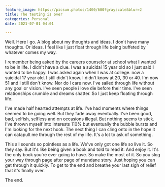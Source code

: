 ```yaml
---
feature_image: https://picsum.photos/1400/600?grayscale&blur=2
title: The testing is over
categories: Personal
date: 2021-07-01 04:01

---
```

Well. Here I go. A blog about my thoughts and ideas. I don't have many thoughts. Or ideas. I feel like I just float through life being buffeted by whatever comes my way.

I remember being asked by the careers counselor at school what I wanted to be in life. I didn't have a clue. I was a suicidal 15 year old so I just said I wanted to be happy. I was asked again when I was at college.  <!-- more --> now a suicidal 17 year old. I still didn't know. I didn't know at 20, 30 or 40. I'm now 51 and I still don't know. Nor do I care now. I've sailed through life without any goal or vision. I've seen people i love die before their time. I've seen relationships crumble and dreams shatter. So I just keep floating through life.

I've made half hearted attempts at life. I've had moments where things seemed to be going well. But they fade away eventually. I've been good, bad, selfish, selfless and on occasions illegal. But nothing seems to stick. I've thrown myself into interests 110% but eventually the bubble bursts and I'm looking for the next hook. The next thing I can cling onto in the hope it can catapult me through the rest of my life. It's a lot to ask of something.

This all sounds so pointless as a life. We've only got one life so live it. So they say. But it's like being given a book and told to read it. And enjoy it. It's the only book you're ever going to have. So make the most of it. So you slog your way through page after page of mundane story. Just hoping you can get through it quickly. To get to the end and breathe your last sigh of relief that it's finally over.

The end.